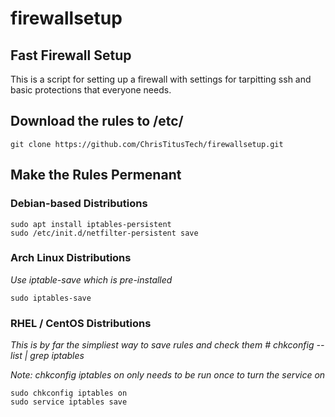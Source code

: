 # firewallsetup
## Fast Firewall Setup

This is a script for setting up a firewall with settings for tarpitting ssh and basic protections that everyone needs.

## Download the rules to /etc/
```
git clone https://github.com/ChrisTitusTech/firewallsetup.git
````
## Make the Rules Permenant
### Debian-based Distributions
```
sudo apt install iptables-persistent
sudo /etc/init.d/netfilter-persistent save
```
### Arch Linux Distributions
*Use iptable-save which is pre-installed*
```
sudo iptables-save
```
### RHEL / CentOS Distributions
*This is by far the simpliest way to save rules and check them # chkconfig --list | grep iptables*

*Note: chkconfig iptables on only needs to be run once to turn the service on*
```
sudo chkconfig iptables on
sudo service iptables save
```

